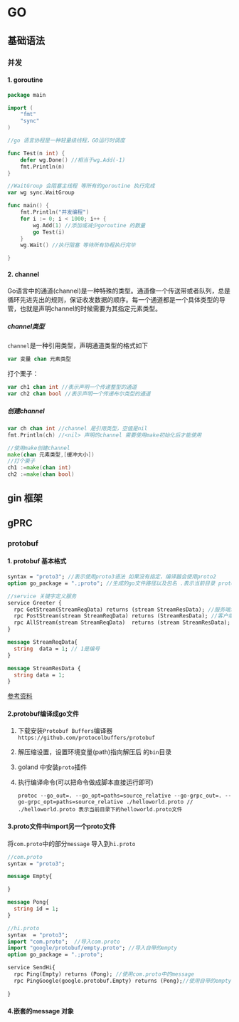 # GO

## 基础语法

### 并发

#### 1. goroutine

```go
package main

import (
	"fmt"
	"sync"
)

//go 语言协程是一种轻量级线程，GO运行时调度

func Test(n int) {
	defer wg.Done() //相当于wg.Add(-1)
	fmt.Println(n)
}

//WaitGroup 会阻塞主线程 等所有的goroutine 执行完成
var wg sync.WaitGroup

func main() {
	fmt.Println("并发编程")
	for i := 0; i < 1000; i++ {
		wg.Add(1) //添加或减少goroutine 的数量
		go Test(i)
	}
	wg.Wait() //执行阻塞 等待所有协程执行完毕

}

```



#### 2. channel

Go语言中的通道(channel)是一种特殊的类型。通道像一个传送带或者队列，总是循环先进先出的规则，保证收发数据的顺序。每一个通道都是一个具体类型的导管，也就是声明channel的时候需要为其指定元素类型。



#####  channel类型

`channel`是一种引用类型，声明通道类型的格式如下

```go
var 变量 chan 元素类型
```

打个栗子：

```go
var ch1 chan int //表示声明一个传递整型的通道
var ch2 chan bool //表示声明一个传递布尔类型的通道
```



##### 创建channel

```go
var ch chan int //channel 是引用类型，空值是nil
fmt.Println(ch) //<nil> 声明的channel 需要使用make初始化后才能使用

//使用make创建channel
make(chan 元素类型,[缓冲大小])
//打个栗子
ch1 :=make(chan int)
ch2 :=make(chan bool)

```







## gin 框架

## gPRC

### protobuf

#### 1. protobuf 基本格式

```protobuf
syntax = "proto3"; //表示使用proto3语法 如果没有指定，编译器会使用proto2
option go_package = ".;proto"; //生成的go文件路径以及包名 .表示当前目录 proto表示包名

//service 关键字定义服务
service Greeter {
  rpc GetStream(StreamReqData) returns (stream StreamResData); //服务端流模式
  rpc PostStream(stream StreamReqData) returns (StreamResData); //客户端流模式
  rpc AllStream(stream StreamReqData)  returns (stream StreamResData); //双向流模式
}

message StreamReqData{
  string  data = 1; // 1是编号
}

message StreamResData {
  string data = 1;
}
```

[参考资料](https://lixiangyun.gitbook.io/protobuf3/)

#### 2.protobuf编译成go文件

 1. 下载安装`Protobuf Buffers`编译器 `https://github.com/protocolbuffers/protobuf`

 2. 解压缩设置，设置环境变量(path)指向解压后 的`bin`目录

 3. goland 中安装`proto`插件

 4. 执行编译命令(可以把命令做成脚本直接运行即可)

    ```shell
    protoc --go_out=. --go_opt=paths=source_relative --go-grpc_out=. --go-grpc_opt=paths=source_relative ./helloworld.proto // ./helloworld.proto 表示当前目录下的helloworld.proto文件
    ```

    

#### 3.proto文件中import另一个proto文件

将`com.proto`中的部分`message` 导入到`hi.proto`

```protobuf
//com.proto
syntax = "proto3";

message Empty{

}

message Pong{
  string id = 1;
}
```



```protobuf
//hi.proto
syntax  = "proto3";
import "com.proto";  //导入com.proto
import "google/protobuf/empty.proto"; //导入自带的empty
option go_package = ".;proto";

service SendHi{
  rpc Ping(Empty) returns (Pong); //使用com.proto中的message
  rpc PingGoogle(google.protobuf.Empty) returns (Pong);//使用自带的empty
  
}
```



#### 4.嵌套的message 对象

